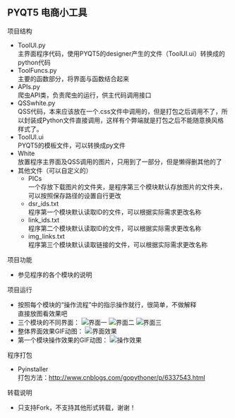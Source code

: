 ## PYQT5 电商小工具
项目结构
- ToolUI.py
</br>主界面程序代码，使用PYQT5的designer产生的文件（ToolUI.ui）转换成的python代码
- ToolFuncs.py
</br>主要的函数部分，将界面与函数结合起来
- APIs.py
</br>爬虫API类，负责爬虫的运行，供主代码调用接口
- QSSwhite.py
</br>QSS代码，本来应该放在一个.css文件中调用的，但是打包之后调用不了，所以封装成Python文件直接调用，这样有个弊端就是打包之后不能随意换风格样式了。
- ToolUI.ui
</br>PYQT5的模板文件，可以转换成py文件
- White
</br>放置程序主界面及QSS调用的图片，只用到了一部分，但是懒得删其他的了
- 其他文件（可以自定义的）
    - PICs
    </br>一个存放下载图片的文件夹，是程序第三个模块默认存放图片的文件夹，可以按照保存路径的设置自行更改
    - dsr_ids.txt
    </br>程序第一个模块默认读取ID的文件，可以根据实际需求更改名称
    - link_ids.txt
    </br>程序第二个模块默认读取ID的文件，可以根据实际需求更改名称
    - img_links.txt
    </br>程序第三个模块默认读取链接的文件，可以根据实际需求更改名称

项目功能
- 参见程序的各个模块的说明

项目运行
- 按照每个模块的“操作流程”中的指示操作就行，很简单，不做解释
</br>直接放图看效果吧
- 三个模块的不同界面：
![界面一](https://github.com/Hopetree/TMTools/blob/master/doc/001.png)
![界面二](https://github.com/Hopetree/TMTools/blob/master/doc/002.png)
![界面三](https://github.com/Hopetree/TMTools/blob/master/doc/003.png)
- 整体界面效果GIF动图：
![界面效果](https://github.com/Hopetree/TMTools/blob/master/doc/000.gif)
- 第一个模块操作效果的GIF动图：
![操作效果](https://github.com/Hopetree/TMTools/blob/master/doc/001.gif)


程序打包
- Pyinstaller
</br>打包方法：http://www.cnblogs.com/gopythoner/p/6337543.html

转载说明
- 只支持Fork，不支持其他形式转载，谢谢！
